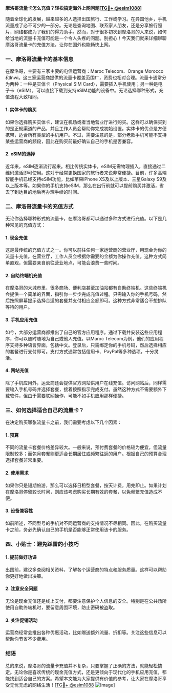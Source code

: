 **摩洛哥流量卡怎么充值？轻松搞定海外上网问题[[TG💪+ @esim1088](https://t.me/s/esim1088)]**

随着全球化的发展，越来越多的人选择出国旅行、工作或学习。在异国他乡，手机流量成了必不可少的一部分。无论是查询地图、联系家人朋友，还是分享旅行照片，网络都成为了我们的得力助手。然而，对于很多初次到摩洛哥的人来说，如何给当地的流量卡充值可能是一个令人头疼的问题。别担心！今天我们就来详细聊聊摩洛哥流量卡的充值方法，让你在国外也能畅快上网。

### 一、摩洛哥流量卡的基本信息

在摩洛哥，主要有三家主要的电信运营商：Maroc Telecom、Orange Morocco和Inwi。这三家运营商提供的流量卡覆盖范围广，资费也相对合理。流量卡通常分为两种：一种是实体卡（Physical SIM Card），需要插入手机使用；另一种是电子卡（eSIM），可以直接下载到支持eSIM功能的设备中。无论选择哪种形式，充值流程大致相同。

#### 1. 实体卡的购买
如果你选择购买实体卡，建议在机场或者当地营业厅进行购买。这样可以确保买到的是正规渠道的产品，并且工作人员会帮助你完成初始设置。实体卡的优点是方便携带，适合所有类型的手机用户。不过，需要注意的是，部分老款手机可能不支持某些运营商的频段，因此在购买前最好确认自己的手机是否兼容。

#### 2. eSIM的选择
近年来，eSIM逐渐流行起来。相比传统实体卡，eSIM无需物理插入，直接通过二维码激活即可使用。这对于经常更换国家的旅行者来说非常便捷。目前，许多高端智能手机已经支持eSIM功能，比如苹果iPhone XS及以上版本、三星Galaxy S9及以上版本等。如果你的手机支持eSIM，那么在出行前就可以提前购买并激活，省去了到达目的地后再办理手续的时间。

### 二、摩洛哥流量卡的充值方式

无论你选择哪种形式的流量卡，在摩洛哥都可以通过多种方式进行充值。以下是几种常见的充值方式：

#### 1. 现金充值
这是最传统的充值方式之一。你可以前往任何一家运营商的营业厅，用现金为你的流量卡充值。在营业厅，工作人员会根据你需要的金额为你操作充值。这种方式简单直观，但需要亲自前往营业地点，可能会浪费一些时间。

#### 2. 自助终端机充值
在摩洛哥的大城市里，很多商场、便利店甚至加油站都有自助终端机。这些终端机会提供一个简单的界面，指引你一步步完成充值过程。只需输入你的手机号码，然后按照屏幕提示选择合适的套餐并支付相应金额即可。这种方式非常适合不想排队等待的用户。

#### 3. 手机应用充值
如今，大部分运营商都推出了自己的官方应用程序。通过下载并安装这些应用程序，你可以随时随地为自己或他人充值。以Maroc Telecom为例，他们的应用程序支持多种语言界面，包括中文。登录后，只需绑定你的手机号码，然后选择相应的套餐进行支付即可。支付方式通常包括信用卡、PayPal等多种选项，十分灵活。

#### 4. 网站充值
除了手机应用外，运营商还会提供官方网站供用户在线充值。访问网站后，同样需要输入手机号码并选择套餐，接着按照指示完成支付。虽然这种方式不需要额外下载软件，但由于需要联网操作，可能不如手机应用那样便捷。

### 三、如何选择适合自己的流量卡？

在决定购买哪张流量卡之前，我们需要考虑以下几个因素：

#### 1. 预算
不同的流量卡套餐价格差异较大。一般来说，预付费套餐的价格较为便宜，但流量限制较多；而包月套餐则更适合长期居住或频繁往返的用户。根据自己的预算合理选择套餐非常重要。

#### 2. 使用需求
如果你只是短期旅游，那么可以选择日租型套餐，按天计费，用完即止。如果计划在摩洛哥停留较长时间，则应该考虑购买长期有效的套餐，以免频繁充值造成不便。

#### 3. 设备兼容性
如前所述，不同型号的手机对不同运营商的支持情况不尽相同。因此，在购买流量卡之前，务必先确认自己的手机是否能够正常使用该卡的服务。

### 四、小贴士：避免踩雷的小技巧

#### 1. 提前做好功课
出国前，建议多查阅相关资料，了解各个运营商的特点和服务质量。这样可以帮助你更好地做出决策。

#### 2. 注意安全问题
无论是现金充值还是线上支付，都要注意保护个人信息的安全。特别是在公共场所使用自助终端机时，要留意周围环境，防止密码被盗取。

#### 3. 关注促销活动
运营商经常会推出各种优惠活动，比如赠送额外流量、折扣等。关注这些信息可以帮助你节省不少费用。

### 结语

总的来说，摩洛哥的流量卡充值并不复杂，只要掌握了正确的方法，就能轻松搞定。无论你是喜欢传统的现金充值方式，还是更倾向于现代化的手机应用充值，都能找到适合自己的方案。希望本文能为大家提供有价值的参考，让大家在摩洛哥享受无忧无虑的网络生活！[[TG💪+ @esim1088](https://t.me/s/esim1088) ![Image](https://i.postimg.cc/4NQfJmqS/Snipaste-2025-05-13-00-14-12.png)]